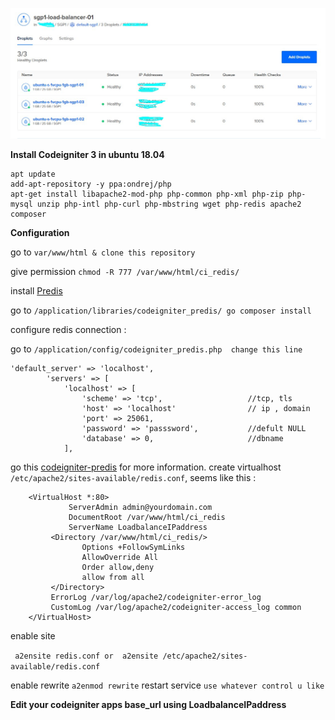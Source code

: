 ![enter image description here](https://github.com/ultramenid/ci_redis/blob/master/Screenshot_6.jpg?raw=true)


**Install Codeigniter 3 in ubuntu 18.04**


	apt update 
	add-apt-repository -y ppa:ondrej/php 
	apt-get install libapache2-mod-php php-common php-xml php-zip php-mysql unzip php-intl php-curl php-mbstring wget php-redis apache2 composer
    
**Configuration**

go to `var/www/html & clone this repository`

give permission  `chmod -R 777 /var/www/html/ci_redis/`

install [Predis](https://github.com/predis/predis)

 go to `/application/libraries/codeigniter_predis/
	 go composer install`

configure redis connection :

 go to `/application/config/codeigniter_predis.php 
	change this line`

    'default_server' => 'localhost',        
            'servers' => [
                'localhost' => [
                    'scheme' => 'tcp',                   //tcp, tls
                    'host' => 'localhost'                // ip , domain
                    'port' => 25061, 
                    'password' => 'passsword',           //defult NULL
                    'database' => 0,                     //dbname
                ],
go this [codeigniter-predis](https://github.com/Maykonn/codeigniter-predis) for more information.
create virtualhost `/etc/apache2/sites-available/redis.conf`, seems like this :

	    <VirtualHost *:80>
				 ServerAdmin admin@yourdomain.com
				 DocumentRoot /var/www/html/ci_redis
				 ServerName LoadbalanceIPaddress
			 <Directory /var/www/html/ci_redis/>
					Options +FollowSymLinks
					AllowOverride All
					Order allow,deny
					allow from all	
			 </Directory>
			 ErrorLog /var/log/apache2/codeigniter-error_log
			 CustomLog /var/log/apache2/codeigniter-access_log common
		</VirtualHost>
enable site

`  a2ensite redis.conf
or 
 a2ensite /etc/apache2/sites-available/redis.conf `

enable rewrite `a2enmod rewrite`
restart service `use whatever control u like`

**Edit your codeigniter apps base_url using LoadbalanceIPaddress**

